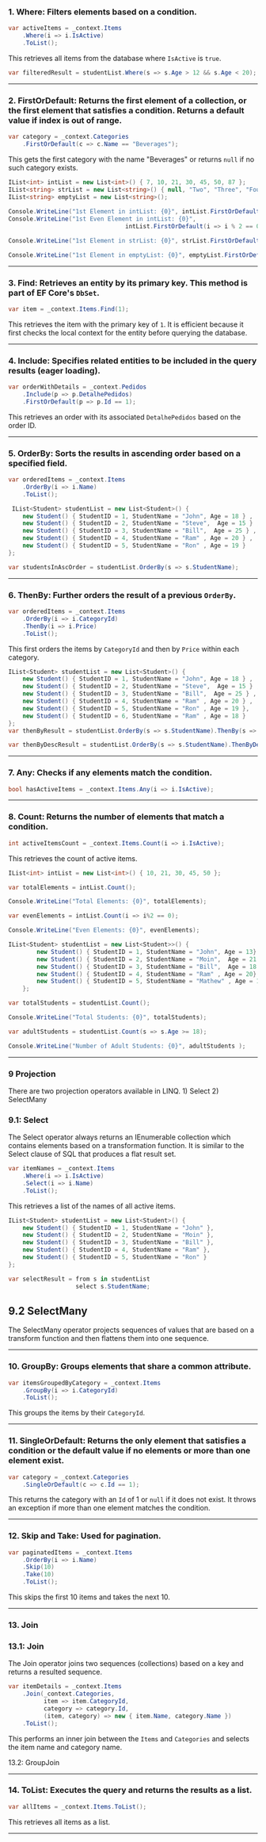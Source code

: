 ### 1. **Where**: Filters elements based on a condition.

```c#
var activeItems = _context.Items
    .Where(i => i.IsActive)
    .ToList();
```

This retrieves all items from the database where `IsActive` is `true`.

```c#
var filteredResult = studentList.Where(s => s.Age > 12 && s.Age < 20);
```

---
### 2. **FirstOrDefault**: Returns the first element of a collection, or the first element that satisfies a condition. Returns a default value if index is out of range.

```c#
var category = _context.Categories
    .FirstOrDefault(c => c.Name == "Beverages");
```
This gets the first category with the name "Beverages" or returns `null` if no such category exists.
```c#
IList<int> intList = new List<int>() { 7, 10, 21, 30, 45, 50, 87 };
IList<string> strList = new List<string>() { null, "Two", "Three", "Four", "Five" };
IList<string> emptyList = new List<string>();
		
Console.WriteLine("1st Element in intList: {0}", intList.FirstOrDefault());
Console.WriteLine("1st Even Element in intList: {0}",
                                 intList.FirstOrDefault(i => i % 2 == 0));

Console.WriteLine("1st Element in strList: {0}", strList.FirstOrDefault());

Console.WriteLine("1st Element in emptyList: {0}", emptyList.FirstOrDefault());
```

---
### 3. **Find**: Retrieves an entity by its primary key. This method is part of EF Core's `DbSet`.
```c#
var item = _context.Items.Find(1);
```
This retrieves the item with the primary key of `1`. It is efficient because it first checks the local context for the entity before querying the database.

---
### 4. **Include**: Specifies related entities to be included in the query results (eager loading).

```c#
var orderWithDetails = _context.Pedidos
    .Include(p => p.DetalhePedidos)
    .FirstOrDefault(p => p.Id == 1);
```

This retrieves an order with its associated `DetalhePedidos` based on the order ID.

---
### 5. **OrderBy**: Sorts the results in ascending order based on a specified field.

```c#
var orderedItems = _context.Items
    .OrderBy(i => i.Name)
    .ToList();
```

```c#
 IList<Student> studentList = new List<Student>() { 
    new Student() { StudentID = 1, StudentName = "John", Age = 18 } ,
    new Student() { StudentID = 2, StudentName = "Steve",  Age = 15 } ,
    new Student() { StudentID = 3, StudentName = "Bill",  Age = 25 } ,
    new Student() { StudentID = 4, StudentName = "Ram" , Age = 20 } ,
    new Student() { StudentID = 5, StudentName = "Ron" , Age = 19 } 
};

var studentsInAscOrder = studentList.OrderBy(s => s.StudentName);
```

---
### 6. **ThenBy**: Further orders the result of a previous `OrderBy`.

```c#
var orderedItems = _context.Items
    .OrderBy(i => i.CategoryId)
    .ThenBy(i => i.Price)
    .ToList();
```

This first orders the items by `CategoryId` and then by `Price` within each category.

```c#
IList<Student> studentList = new List<Student>() { 
    new Student() { StudentID = 1, StudentName = "John", Age = 18 } ,
    new Student() { StudentID = 2, StudentName = "Steve",  Age = 15 } ,
    new Student() { StudentID = 3, StudentName = "Bill",  Age = 25 } ,
    new Student() { StudentID = 4, StudentName = "Ram" , Age = 20 } ,
    new Student() { StudentID = 5, StudentName = "Ron" , Age = 19 }, 
    new Student() { StudentID = 6, StudentName = "Ram" , Age = 18 }
};
var thenByResult = studentList.OrderBy(s => s.StudentName).ThenBy(s => s.Age);

var thenByDescResult = studentList.OrderBy(s => s.StudentName).ThenByDescending(s => s.Age);
```

---
### 7. **Any**: Checks if any elements match the condition.

```c#
bool hasActiveItems = _context.Items.Any(i => i.IsActive);
```

---
### 8. **Count**: Returns the number of elements that match a condition.

```c#
int activeItemsCount = _context.Items.Count(i => i.IsActive);
```

This retrieves the count of active items.

```c#
IList<int> intList = new List<int>() { 10, 21, 30, 45, 50 };

var totalElements = intList.Count();

Console.WriteLine("Total Elements: {0}", totalElements);

var evenElements = intList.Count(i => i%2 == 0);

Console.WriteLine("Even Elements: {0}", evenElements);
```
```c# 
IList<Student> studentList = new List<Student>>() { 
        new Student() { StudentID = 1, StudentName = "John", Age = 13} ,
        new Student() { StudentID = 2, StudentName = "Moin",  Age = 21 } ,
        new Student() { StudentID = 3, StudentName = "Bill",  Age = 18 } ,
        new Student() { StudentID = 4, StudentName = "Ram" , Age = 20} ,
        new Student() { StudentID = 5, StudentName = "Mathew" , Age = 15 } 
    };

var totalStudents = studentList.Count();

Console.WriteLine("Total Students: {0}", totalStudents);

var adultStudents = studentList.Count(s => s.Age >= 18);

Console.WriteLine("Number of Adult Students: {0}", adultStudents );
```

---
### 9 Projection
There are two projection operators available in LINQ. 1) Select 2) SelectMany
### 9.1: **Select**
The Select operator always returns an IEnumerable collection which contains elements based on a transformation function. It is similar to the Select clause of SQL that produces a flat result set.

```c#
var itemNames = _context.Items
    .Where(i => i.IsActive)
    .Select(i => i.Name)
    .ToList();
```

This retrieves a list of the names of all active items.

```c#
IList<Student> studentList = new List<Student>() { 
    new Student() { StudentID = 1, StudentName = "John" },
    new Student() { StudentID = 2, StudentName = "Moin" },
    new Student() { StudentID = 3, StudentName = "Bill" },
    new Student() { StudentID = 4, StudentName = "Ram" },
    new Student() { StudentID = 5, StudentName = "Ron" } 
};

var selectResult = from s in studentList
                   select s.StudentName;
```

## 9.2 SelectMany
The SelectMany operator projects sequences of values that are based on a transform function and then flattens them into one sequence.

---
### 10. **GroupBy**: Groups elements that share a common attribute.

```c#
var itemsGroupedByCategory = _context.Items
    .GroupBy(i => i.CategoryId)
    .ToList();
```
This groups the items by their `CategoryId`.

---
### 11. **SingleOrDefault**: Returns the only element that satisfies a condition or the default value if no elements or more than one element exist.
```c#
var category = _context.Categories
    .SingleOrDefault(c => c.Id == 1);
```

This returns the category with an `Id` of 1 or `null` if it does not exist. It throws an exception if more than one element matches the condition.

---
### 12. **Skip and Take**: Used for pagination.

```c#
var paginatedItems = _context.Items
    .OrderBy(i => i.Name)
    .Skip(10)
    .Take(10)
    .ToList();
```
This skips the first 10 items and takes the next 10.

---
### 13. **Join**
### 13.1: Join
The Join operator joins two sequences (collections) based on a key and returns a resulted sequence.
```c#
var itemDetails = _context.Items
    .Join(_context.Categories,
          item => item.CategoryId,
          category => category.Id,
          (item, category) => new { item.Name, category.Name })
    .ToList();
```
This performs an inner join between the `Items` and `Categories` and selects the item name and category name.

13.2: GroupJoin 

---
### 14. **ToList**: Executes the query and returns the results as a list.

```c#
var allItems = _context.Items.ToList();
```
This retrieves all items as a list.

---